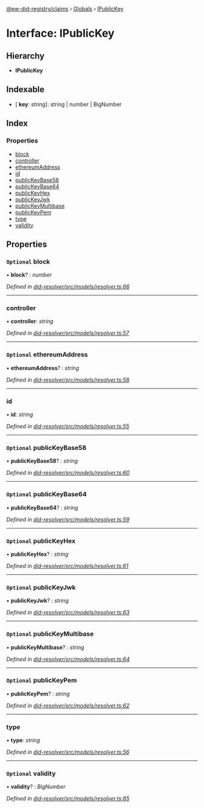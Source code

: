 [@ew-did-registry/claims](../README.md) › [Globals](../globals.md) › [IPublicKey](ipublickey.md)

# Interface: IPublicKey

## Hierarchy

* **IPublicKey**

## Indexable

* \[ **key**: *string*\]: string | number | BigNumber

## Index

### Properties

* [block](ipublickey.md#optional-block)
* [controller](ipublickey.md#controller)
* [ethereumAddress](ipublickey.md#optional-ethereumaddress)
* [id](ipublickey.md#id)
* [publicKeyBase58](ipublickey.md#optional-publickeybase58)
* [publicKeyBase64](ipublickey.md#optional-publickeybase64)
* [publicKeyHex](ipublickey.md#optional-publickeyhex)
* [publicKeyJwk](ipublickey.md#optional-publickeyjwk)
* [publicKeyMultibase](ipublickey.md#optional-publickeymultibase)
* [publicKeyPem](ipublickey.md#optional-publickeypem)
* [type](ipublickey.md#type)
* [validity](ipublickey.md#optional-validity)

## Properties

### `Optional` block

• **block**? : *number*

*Defined in [did-resolver/src/models/resolver.ts:66](https://github.com/energywebfoundation/ew-did-registry/blob/d86fc0d/packages/did-resolver/src/models/resolver.ts#L66)*

___

###  controller

• **controller**: *string*

*Defined in [did-resolver/src/models/resolver.ts:57](https://github.com/energywebfoundation/ew-did-registry/blob/d86fc0d/packages/did-resolver/src/models/resolver.ts#L57)*

___

### `Optional` ethereumAddress

• **ethereumAddress**? : *string*

*Defined in [did-resolver/src/models/resolver.ts:58](https://github.com/energywebfoundation/ew-did-registry/blob/d86fc0d/packages/did-resolver/src/models/resolver.ts#L58)*

___

###  id

• **id**: *string*

*Defined in [did-resolver/src/models/resolver.ts:55](https://github.com/energywebfoundation/ew-did-registry/blob/d86fc0d/packages/did-resolver/src/models/resolver.ts#L55)*

___

### `Optional` publicKeyBase58

• **publicKeyBase58**? : *string*

*Defined in [did-resolver/src/models/resolver.ts:60](https://github.com/energywebfoundation/ew-did-registry/blob/d86fc0d/packages/did-resolver/src/models/resolver.ts#L60)*

___

### `Optional` publicKeyBase64

• **publicKeyBase64**? : *string*

*Defined in [did-resolver/src/models/resolver.ts:59](https://github.com/energywebfoundation/ew-did-registry/blob/d86fc0d/packages/did-resolver/src/models/resolver.ts#L59)*

___

### `Optional` publicKeyHex

• **publicKeyHex**? : *string*

*Defined in [did-resolver/src/models/resolver.ts:61](https://github.com/energywebfoundation/ew-did-registry/blob/d86fc0d/packages/did-resolver/src/models/resolver.ts#L61)*

___

### `Optional` publicKeyJwk

• **publicKeyJwk**? : *string*

*Defined in [did-resolver/src/models/resolver.ts:63](https://github.com/energywebfoundation/ew-did-registry/blob/d86fc0d/packages/did-resolver/src/models/resolver.ts#L63)*

___

### `Optional` publicKeyMultibase

• **publicKeyMultibase**? : *string*

*Defined in [did-resolver/src/models/resolver.ts:64](https://github.com/energywebfoundation/ew-did-registry/blob/d86fc0d/packages/did-resolver/src/models/resolver.ts#L64)*

___

### `Optional` publicKeyPem

• **publicKeyPem**? : *string*

*Defined in [did-resolver/src/models/resolver.ts:62](https://github.com/energywebfoundation/ew-did-registry/blob/d86fc0d/packages/did-resolver/src/models/resolver.ts#L62)*

___

###  type

• **type**: *string*

*Defined in [did-resolver/src/models/resolver.ts:56](https://github.com/energywebfoundation/ew-did-registry/blob/d86fc0d/packages/did-resolver/src/models/resolver.ts#L56)*

___

### `Optional` validity

• **validity**? : *BigNumber*

*Defined in [did-resolver/src/models/resolver.ts:65](https://github.com/energywebfoundation/ew-did-registry/blob/d86fc0d/packages/did-resolver/src/models/resolver.ts#L65)*
